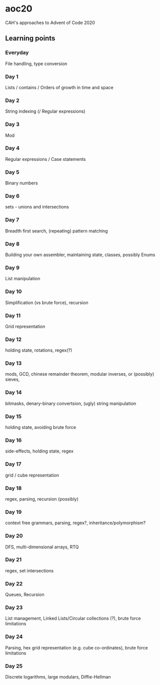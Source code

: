 # aoc20
 CAH's approaches to Advent of Code 2020 

## Learning points 

### Everyday

File handling, type conversion 

### Day 1

Lists / contains / Orders of growth in time and space 

### Day 2 

String indexing (/ Regular expressions) 

### Day 3 

Mod 

### Day 4

Regular expressions / Case statements 

### Day 5   

Binary numbers 

### Day 6  

sets - unions and intersections

### Day 7

Breadth first search, (repeating) pattern matching    

### Day 8 

Building your own assembler, maintaining state, classes, possibly Enums

### Day 9 

List manipulation 

### Day 10

Simplification (vs brute force), recursion 

### Day 11 

Grid representation 

### Day 12 

holding state, rotations, regex(?)

### Day 13 

mods, GCD, chinese remainder theorem, modular inverses, or (possibly) sieves,   

### Day 14

bitmasks, denary-binary convertsion, (ugly) string manipulation  

### Day 15

holding state, avoiding brute force 

### Day 16 

side-effects, holding state, regex 

### Day 17

grid / cube representation 

### Day 18 

regex, parsing, recursion (possibly) 

### Day 19

context free grammars, parsing, regex?, inheritance/polymorphism? 

### Day 20 

DFS, multi-dimensional arrays, RTQ 

### Day 21

regex, set intersections 

### Day 22

Queues, Recursion 

### Day 23

List management, Linked Lists/Circular collections (?), brute force limitations 

### Day 24

Parsing, hex grid representation (e.g. cube co-ordinates), brute force limitations   

### Day 25

Discrete logarithms, large modulars, Diffie-Hellman 

